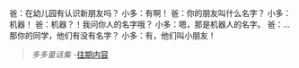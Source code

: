 爸：在幼儿园有认识新朋友吗？
小多：有啊！
爸：你的朋友叫什么名字？
小多：机器！
爸：机器？！我问你人的名字哦？
小多：嗯，那是机器人的名字。
爸：…那你的同学，他们有没有名字？
小多：有，他们叫小朋友！

>*多多童话集* -[往期内容](http://www.jianshu.com/notebooks/6723693/latest)
